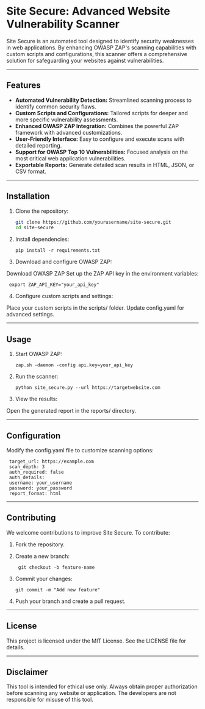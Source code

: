 # Site Secure: Advanced Website Vulnerability Scanner

Site Secure is an automated tool designed to identify security weaknesses in web applications. By enhancing OWASP ZAP's scanning capabilities with custom scripts and configurations, this scanner offers a comprehensive solution for safeguarding your websites against vulnerabilities.

---

## Features

- **Automated Vulnerability Detection:** Streamlined scanning process to identify common security flaws.
- **Custom Scripts and Configurations:** Tailored scripts for deeper and more specific vulnerability assessments.
- **Enhanced OWASP ZAP Integration:** Combines the powerful ZAP framework with advanced customizations.
- **User-Friendly Interface:** Easy to configure and execute scans with detailed reporting.
- **Support for OWASP Top 10 Vulnerabilities:** Focused analysis on the most critical web application vulnerabilities.
- **Exportable Reports:** Generate detailed scan results in HTML, JSON, or CSV format.

---

## Installation

1. Clone the repository:
   ```bash
   git clone https://github.com/yourusername/site-secure.git
   cd site-secure
   
2. Install dependencies:

       pip install -r requirements.txt

3. Download and configure OWASP ZAP:

Download OWASP ZAP
Set up the ZAP API key in the environment variables:


     export ZAP_API_KEY="your_api_key"
     
4. Configure custom scripts and settings:

Place your custom scripts in the scripts/ folder.
Update config.yaml for advanced settings.

---

## Usage

1. Start OWASP ZAP:


       zap.sh -daemon -config api.key=your_api_key

2. Run the scanner:

 
       python site_secure.py --url https://targetwebsite.com

3. View the results:

Open the generated report in the reports/ directory.

---

## Configuration

Modify the config.yaml file to customize scanning options:

     target_url: https://example.com
     scan_depth: 3
     auth_required: false
     auth_details:
     username: your_username
     password: your_password
     report_format: html
---

## Contributing

We welcome contributions to improve Site Secure. To contribute:

1. Fork the repository.
2. Create a new branch:

        git checkout -b feature-name

3. Commit your changes:

       git commit -m "Add new feature"

4. Push your branch and create a pull request.

---

## License

This project is licensed under the MIT License. See the LICENSE file for details.

---

## Disclaimer

This tool is intended for ethical use only. Always obtain proper authorization before scanning any website or application. The developers are not responsible for misuse of this tool.




